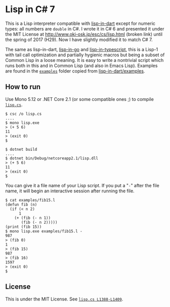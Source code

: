 # Lisp in C# 7

This is a Lisp interpreter compatible with
[lisp-in-dart](https://github.com/nukata/lisp-in-dart)
except for numeric types:  all numbers are `double` in C#.
I wrote it in C# 6 and presented it under the MIT License at
<http://www.oki-osk.jp/esc/cs/lisp.html> (broken link)
until the spring of 2017 (H29).
Now I have slightly modified it to match C# 7.

The same as lisp-in-dart, [lisp-in-go](https://github.com/nukata/lisp-in-go)
and [lisp-in-typescript](https://github.com/nukata/lisp-in-typescript),
this is a Lisp-1 with tail call optimization
and partially hygienic macros but being a subset of Common Lisp
in a loose meaning.
It is easy to write a nontrivial script which runs both in this and in
Common Lisp (and also in Emacs Lisp).
Examples are found in the [`examples`](examples) folder copied from
[lisp-in-dart/examples](http://github.com/nukata/lisp-in-dart/tree/master/examples).


## How to run

Use Mono 5.12 or .NET Core 2.1 (or some compatible ones ;)
to compile [`lisp.cs`](lisp.cs).

```
$ csc /o lisp.cs
....
$ mono lisp.exe
> (+ 5 6)
11
> (exit 0)
$ 
```

```
$ dotnet build
....
$ dotnet bin/Debug/netcoreapp2.1/lisp.dll
> (+ 5 6)
11
> (exit 0)
$
```

You can give it a file name of your Lisp script.
If you put a "`-`" after the file name, it will
begin an interactive session after running the file.

```
$ cat examples/fib15.l
(defun fib (n)
  (if (< n 2)
      1
    (+ (fib (- n 1))
       (fib (- n 2)))))
(print (fib 15))
$ mono lisp.exe examples/fib15.l -
987
> (fib 0)
1
> (fib 15)
987
> (fib 16)
1597
> (exit 0)
$ 
```


## License

This is under the MIT License.
See [`lisp.cs L1388-L1409`](lisp.ts#L1388-L1409).

